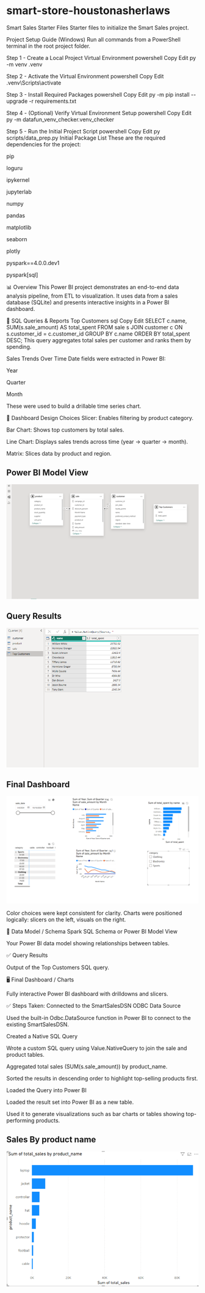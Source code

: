 # smart-store-houstonasherlaws
Smart Sales Starter Files
Starter files to initialize the Smart Sales project.

Project Setup Guide (Windows)
Run all commands from a PowerShell terminal in the root project folder.

Step 1 - Create a Local Project Virtual Environment
powershell
Copy
Edit
py -m venv .venv

Step 2 - Activate the Virtual Environment
powershell
Copy
Edit
.venv\Scripts\activate

Step 3 - Install Required Packages
powershell
Copy
Edit
py -m pip install --upgrade -r requirements.txt

Step 4 - (Optional) Verify Virtual Environment Setup
powershell
Copy
Edit
py -m datafun_venv_checker.venv_checker

Step 5 - Run the Initial Project Script
powershell
Copy
Edit
py scripts/data_prep.py
Initial Package List
These are the required dependencies for the project:

pip

loguru

ipykernel

jupyterlab

numpy

pandas

matplotlib

seaborn

plotly

pyspark==4.0.0.dev1

pyspark[sql]



📊 Overview
This Power BI project demonstrates an end-to-end data analysis pipeline, from ETL to visualization. It uses data from a sales database (SQLite) and presents interactive insights in a Power BI dashboard.


🧠 SQL Queries & Reports
Top Customers
sql
Copy
Edit
SELECT c.name, SUM(s.sale_amount) AS total_spent
FROM sale s
JOIN customer c ON s.customer_id = c.customer_id
GROUP BY c.name
ORDER BY total_spent DESC;
This query aggregates total sales per customer and ranks them by spending.

Sales Trends Over Time
Date fields were extracted in Power BI:

Year

Quarter

Month

These were used to build a drillable time series chart.

📐 Dashboard Design Choices
Slicer: Enables filtering by product category.

Bar Chart: Shows top customers by total sales.

Line Chart: Displays sales trends across time (year → quarter → month).

Matrix: Slices data by product and region.

## Power BI Model View
![Model View](screenshots/model_view.png)

## Query Results
![Query Results](screenshots/query_results.png)

## Final Dashboard
![Final Dashboard](screenshots/final_dashboard.png)


Color choices were kept consistent for clarity. Charts were positioned logically: slicers on the left, visuals on the right.

🔗 Data Model / Schema
Spark SQL Schema or Power BI Model View

Your Power BI data model showing relationships between tables.

✅ Query Results

Output of the Top Customers SQL query.

🖥️ Final Dashboard / Charts

Fully interactive Power BI dashboard with drilldowns and slicers.

✅ Steps Taken:
Connected to the SmartSalesDSN ODBC Data Source

Used the built-in Odbc.DataSource function in Power BI to connect to the existing SmartSalesDSN.

Created a Native SQL Query

Wrote a custom SQL query using Value.NativeQuery to join the sale and product tables.

Aggregated total sales (SUM(s.sale_amount)) by product_name.

Sorted the results in descending order to highlight top-selling products first.

Loaded the Query into Power BI

Loaded the result set into Power BI as a new table.

Used it to generate visualizations such as bar charts or tables showing top-performing products.

## Sales By product name
![sales_by_product_name](screenshots/sales%20by%20product%20name.png)